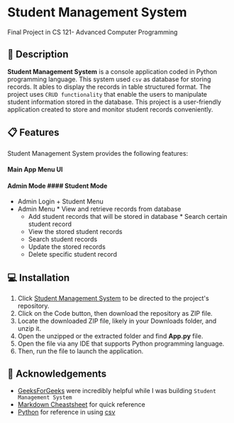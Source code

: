 # Student Management System
Final Project in CS 121- Advanced Computer Programming

## :memo: Description
**Student Management System** is a console application coded in Python programming language. This system used ```csv``` as database for storing records. It ables to display the records in table structured format. The project uses ```CRUD functionality``` that enable the users to manipulate student information stored in the database.  This project is a user-friendly application created to store and monitor student records conveniently. 

## :clipboard: Features
Student Management System provides the following features:

#### Main App Menu UI
#### Admin Mode                                                            #### Student Mode
+ Admin Login                                                              + Student Menu
+ Admin Menu                                                                 * View and retrieve records from database
  * Add student records that will be stored in database                      * Search certain student record
  * View the stored student records
  * Search student records 
  * Update the stored records
  * Delete specific student record

## :computer: Installation
1. Click [Student Management System](https://github.com/elaijavelasco/CS121-student-management-system.git) to be directed to the project's repository.
2. Click on the Code button, then download the repository as ZIP file.
3. Locate the downloaded ZIP file, likely in your Downloads folder, and unzip it.
4. Open the unzipped or the extracted folder and find **App.py** file.
5. Open the file via any IDE that supports Python programming language.
6. Then, run the file to launch the application.

## 🤝 Acknowledgements
+ [GeeksForGeeks](https://www.geeksforgeeks.org/) were incredibly helpful while I was building ```Student Management System```
+ [Markdown Cheastsheet](https://github.com/adam-p/markdown-here/wiki/Markdown-Cheatsheet?fbclid=IwAR2wjT8IG-2nDMH-PZWVG3MtUFPcu9asQ-bJfOUmn3T2H8QrLRYxVSDuqZ8) for quick reference 
+ [Python](https://www.python.org/) for reference in using [csv](https://docs.python.org/3/library/csv.html)
